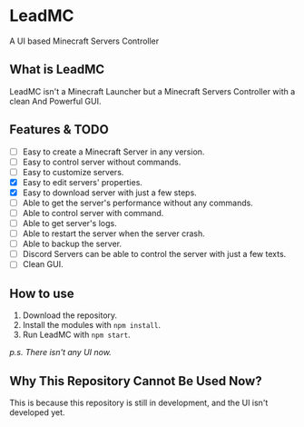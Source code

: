 # LeadMC
A UI based Minecraft Servers Controller

## What is LeadMC

LeadMC isn't a Minecraft Launcher but a Minecraft Servers Controller with a clean And Powerful GUI.

## Features & TODO

 * [ ] Easy to create a Minecraft Server in any version.
 * [ ] Easy to control server without commands.
 * [ ] Easy to customize servers.
 * [x] Easy to edit servers' properties.
 * [x] Easy to download server with just a few steps.
 * [ ] Able to get the server's performance without any commands.
 * [ ] Able to control server with command.
 * [ ] Able to get server's logs.
 * [ ] Able to restart the server when the server crash.
 * [ ] Able to backup the server.
 * [ ] Discord Servers can be able to control the server with just a few texts.
 * [ ] Clean GUI.

## How to use

 1. Download the repository.
 2. Install the modules with `npm install`.
 3. Run LeadMC with `npm start`.

 _p.s. There isn't any UI now._

## Why This Repository Cannot Be Used Now?

This is because this repository is still in development, and the UI isn't developed yet.
